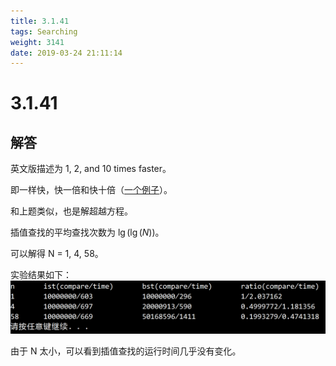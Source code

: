 ```yaml
---
title: 3.1.41
tags: Searching
weight: 3141
date: 2019-03-24 21:11:14
---
```


# 3.1.41


## 解答

英文版描述为 1, 2, and 10 times faster。

即一样快，快一倍和快十倍（[一个例子](https://math.stackexchange.com/questions/12768/what-does-1-13-times-faster-mean)）。

和上题类似，也是解超越方程。

插值查找的平均查找次数为 $\lg(\lg(N))$。

可以解得 N = 1, 4, 58。

实验结果如下：
![](/resources/3-1-41/1.png)

由于 N 太小，可以看到插值查找的运行时间几乎没有变化。
